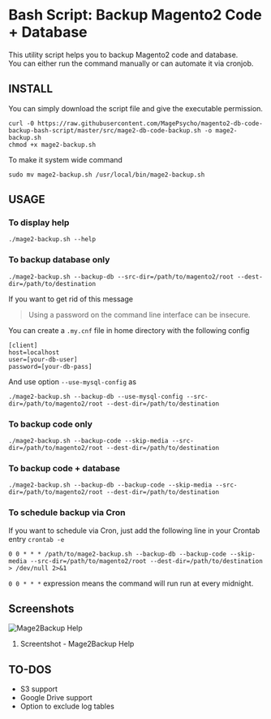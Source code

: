 # Bash Script: Backup Magento2 Code + Database

This utility script helps you to backup Magento2 code and database.   
You can either run the command manually or can automate it via cronjob.


## INSTALL
You can simply download the script file and give the executable permission.
```
curl -0 https://raw.githubusercontent.com/MagePsycho/magento2-db-code-backup-bash-script/master/src/mage2-db-code-backup.sh -o mage2-backup.sh
chmod +x mage2-backup.sh
```

To make it system wide command
```
sudo mv mage2-backup.sh /usr/local/bin/mage2-backup.sh
```

## USAGE
### To display help
```
./mage2-backup.sh --help
```

### To backup database only
```
./mage2-backup.sh --backup-db --src-dir=/path/to/magento2/root --dest-dir=/path/to/destination
```

If you want to get rid of this message
> Using a password on the command line interface can be insecure.

You can create a `.my.cnf` file in home directory with the following config
```
[client]
host=localhost
user=[your-db-user]
password=[your-db-pass]
```
And use option `--use-mysql-config` as
```
./mage2-backup.sh --backup-db --use-mysql-config --src-dir=/path/to/magento2/root --dest-dir=/path/to/destination
```

### To backup code only
```
./mage2-backup.sh --backup-code --skip-media --src-dir=/path/to/magento2/root --dest-dir=/path/to/destination
```

### To backup code + database
```
./mage2-backup.sh --backup-db --backup-code --skip-media --src-dir=/path/to/magento2/root --dest-dir=/path/to/destination
```

### To schedule backup via Cron
If you want to schedule via Cron, just add the following line in your Crontab entry `crontab -e`
```
0 0 * * * /path/to/mage2-backup.sh --backup-db --backup-code --skip-media --src-dir=/path/to/magento2/root --dest-dir=/path/to/destination > /dev/null 2>&1
```
`0 0 * * *` expression means the command will run run at every midnight.

## Screenshots
![Mage2Backup Help](https://github.com/MagePsycho/magento2-db-code-backup-bash-script/raw/master/docs/mage2-backup-script-help.png "Mage2Backup Help")
1. Screentshot - Mage2Backup Help

## TO-DOS
 - S3 support
 - Google Drive support
 - Option to exclude log tables
